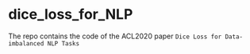 # dice_loss_for_NLP
The repo contains the code of the ACL2020 paper `Dice Loss for Data-imbalanced NLP Tasks`
